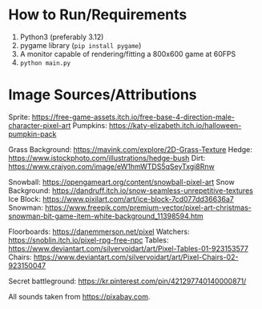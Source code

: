 # How to Run/Requirements

1. Python3 (preferably 3.12)
2. pygame library (`pip install pygame`)
3. A monitor capable of rendering/fitting a 800x600 game at 60FPS
4. `python main.py`

# Image Sources/Attributions

Sprite: https://free-game-assets.itch.io/free-base-4-direction-male-character-pixel-art
Pumpkins: https://katy-elizabeth.itch.io/halloween-pumpkin-pack

Grass Background: https://mavink.com/explore/2D-Grass-Texture
Hedge: https://www.istockphoto.com/illustrations/hedge-bush
Dirt: https://www.craiyon.com/image/eW1hmWTDS5qSeyTxgi8Rnw

Snowball: https://opengameart.org/content/snowball-pixel-art
Snow Background: https://dandruff.itch.io/snow-seamless-unrepetitive-textures
Ice Block: https://www.pixilart.com/art/ice-block-7cd077dd36636a7
Snowman: https://www.freepik.com/premium-vector/pixel-art-christmas-snowman-bit-game-item-white-background_11398594.htm

Floorboards: https://danemmerson.net/pixel
Watchers: https://snoblin.itch.io/pixel-rpg-free-npc
Tables: https://www.deviantart.com/silvervoidart/art/Pixel-Tables-01-923153577
Chairs: https://www.deviantart.com/silvervoidart/art/Pixel-Chairs-02-923150047

Secret battleground: https://kr.pinterest.com/pin/421297740140000871/

All sounds taken from https://pixabay.com.